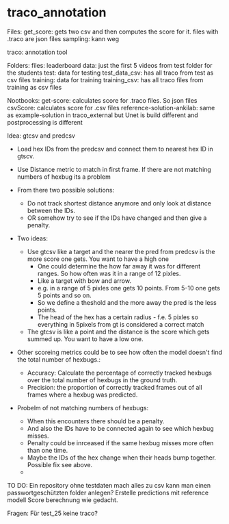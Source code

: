 # traco_annotation

Files:
get_score: gets two csv and then computes the score for it.
files with .traco are json files
sampling: kann weg

traco: annotation tool

Folders: 
files:
leaderboard data: just the first 5 videos from test folder for the students
test: data for testing
test_data_csv: has all traco from test as csv files
training: data for training
training_csv: has all traco files from training as csv files


Nootbooks: 
get-score: calculates score for .traco files. So json files
csvScore: calculates score for .csv files
reference-solution-ankilab: same as example-solution in traco_external but Unet is build different and postprocessing is different


Idea: gtcsv and predcsv
- Load hex IDs from the predcsv and connect them to nearest hex ID in gtscv.
- Use Distance metric to match in first frame. If there are not matching numbers of hexbug its a problem
- From there two possible solutions:
  - Do not track shortest distance anymore and only look at distance between the IDs. 
  - OR somehow try to see if the IDs have changed and then give a penalty.
- Two ideas: 
  - Use gtcsv like a target and the nearer the pred from predcsv is the more score one gets. You want to have a high one
    - One could determine the how far away it was for different ranges. So how often was it in a range of 12 pixles. 
    - Like a target with bow and arrow.
    - e.g. in a range of 5 pixles one gets 10 points. From 5-10 one gets 5 points and so on.
    - So we define a theshold and the more away the pred is the less points. 
    - The head of the hex has a certain radius - f.e. 5 pixles so everything in 5pixels from gt is considered a correct match
  - The gtcsv is like a point and the distance is the score which gets summed up. You want to have a low one. 
- Other scoreing metrics could be to see how often the model doesn't find the total number of hexbugs.:
  - Accuracy: Calculate the percentage of correctly tracked hexbugs over the total number of hexbugs in the ground truth.
  - Precision: the proportion of correctly tracked frames out of all frames where a hexbug was predicted.

- Probelm of not matching numbers of hexbugs:
  - When this encounters there should be a penalty. 
  - And also the IDs have to be connected again to see which hexbug misses. 
  - Penalty could be inrceased if the same hexbug misses more often than one time.
  - Maybe the IDs of the hex change when their heads bump together. Possible fix see above.
  -
TO DO:
Ein repository ohne testdaten
mach alles zu csv
kann man einen passwortgeschützten folder anlegen?
Erstelle predictions mit reference modell
Score berechnung wie gedacht.

Fragen:
Für test_25 keine traco?